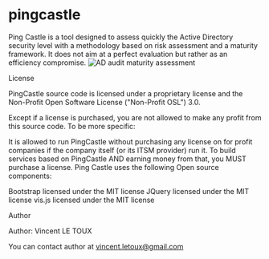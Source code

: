 # pingcastle

Ping Castle is a tool designed to assess quickly the Active Directory security level with a methodology based on risk assessment and a maturity framework. It does not aim at a perfect evaluation but rather as an efficiency compromise.
![AD audit maturity assessment](https://user-images.githubusercontent.com/26215963/180266917-e1ffb40d-31bf-4492-ba9b-959462496433.png)


License

PingCastle source code is licensed under a proprietary license and the Non-Profit Open Software License ("Non-Profit OSL") 3.0.

Except if a license is purchased, you are not allowed to make any profit from this source code. To be more specific:

It is allowed to run PingCastle without purchasing any license on for profit companies if the company itself (or its ITSM provider) run it.
To build services based on PingCastle AND earning money from that, you MUST purchase a license.
Ping Castle uses the following Open source components:

Bootstrap licensed under the MIT license
JQuery licensed under the MIT license
vis.js licensed under the MIT license

Author

Author: Vincent LE TOUX

You can contact author at vincent.letoux@gmail.com
